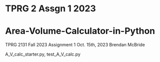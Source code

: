 # TPRG 2 Assgn 1 2023
# Area-Volume-Calculator-in-Python
TPRG 2131 Fall 2023 Assignment 1
Oct. 15th, 2023
Brendan McBride

A_V_calc_starter.py,
test_A_V_calc.py
